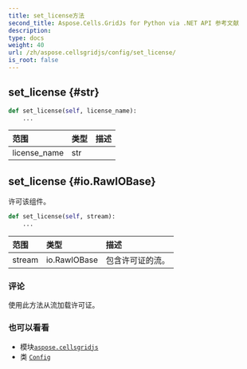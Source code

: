 ```yaml
---
title: set_license方法
second_title: Aspose.Cells.GridJs for Python via .NET API 参考文献
description:
type: docs
weight: 40
url: /zh/aspose.cellsgridjs/config/set_license/
is_root: false
---
```

##  set_license {#str}





```python
def set_license(self, license_name):
    ...
```


|范围|类型|描述|
| :- | :- | :- |
| license_name | str |  |


##  set_license {#io.RawIOBase}

许可该组件。



```python
def set_license(self, stream):
    ...
```


|范围|类型|描述|
| :- | :- | :- |
| stream | io.RawIOBase |包含许可证的流。|
### 评论

使用此方法从流加载许可证。


### 也可以看看
* 模块[`aspose.cellsgridjs`](../../)
* 类 [`Config`](/cells/python-net/zh/aspose.cellsgridjs/config)
